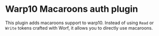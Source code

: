 # Warp10 Macaroons auth plugin

This plugin adds macaroons support to warp10. Instead of using `Read` or `Write` tokens crafted with Worf,
it allows you to directly use macaroons.